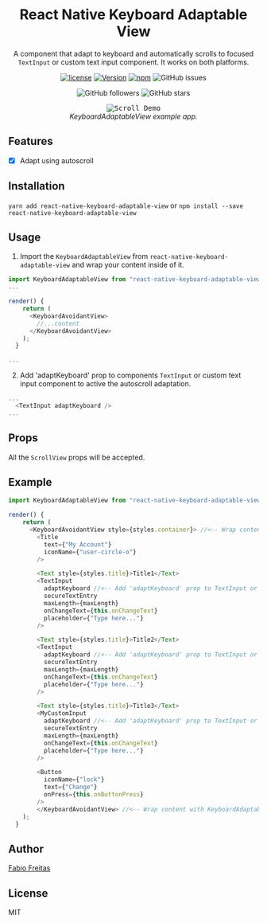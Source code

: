 <h1 align="center">
  React Native Keyboard Adaptable View
</h1>

<div align="center">

A component that adapt to keyboard and automatically scrolls to focused `TextInput` or custom text input component. It works on both platforms.

[![license](https://img.shields.io/github/license/mashape/apistatus.svg)]()
[![Version](https://img.shields.io/npm/v/react-native-keyboard-adaptable-view.svg)](https://www.npmjs.com/package/react-native-keyboard-adaptable-view)
[![npm](https://img.shields.io/npm/dt/react-native-keyboard-adaptable-view.svg)](https://www.npmjs.com/package/react-native-keyboard-adaptable-view)
![GitHub issues](https://img.shields.io/github/issues-raw/fabio-alss-freitas/react-native-keyboard-adaptable-view)

![GitHub followers](https://img.shields.io/github/followers/fabio-alss-freitas?style=social)
![GitHub stars](https://img.shields.io/github/stars/fabio-alss-freitas/react-native-keyboard-adaptable-view?style=social)

</div>

<p align="center" >
  <kbd>
    <img src="https://i.postimg.cc/nhqwMPqF/ezgif-2-6acaae0619c8.gif" title="Scroll Demo" float="left">
  </kbd>
  <br>
  <em>KeyboardAdaptableView example app.</em>
</p>

## Features

- [x] Adapt using autoscroll

## Installation

`yarn add react-native-keyboard-adaptable-view`
or
`npm install --save react-native-keyboard-adaptable-view`

## Usage

1. Import the `KeyboardAdaptableView` from `react-native-keyboard-adaptable-view` and wrap your content inside of it.

```javascript
import KeyboardAdaptableView from "react-native-keyboard-adaptable-view";
...

render() {
    return (
      <KeyboardAvoidantView>
        //...content
      </KeyboardAvoidantView>
    );
  }

...
```

2. Add 'adaptKeyboard' prop to components `TextInput` or custom text input component to active the autoscroll adaptation.

```javascript
...
  <TextInput adaptKeyboard />
...
```

## Props

All the `ScrollView` props will be accepted.

## Example

```javascript
import KeyboardAdaptableView from "react-native-keyboard-adaptable-view";

render() {
    return (
      <KeyboardAvoidantView style={styles.container}> //<-- Wrap content with KeyboardAdaptableView
        <Title
          text={"My Account"}
          iconName={"user-circle-o"}
        />

        <Text style={styles.title}>Title1</Text>
        <TextInput
          adaptKeyboard //<-- Add 'adaptKeyboard' prop to TextInput or or custom text input component.
          secureTextEntry
          maxLength={maxLength}
          onChangeText={this.onChangeText}
          placeholder={"Type here..."}
        />

        <Text style={styles.title}>Title2</Text>
        <TextInput
          adaptKeyboard //<-- Add 'adaptKeyboard' prop to TextInput or or custom text input component.
          secureTextEntry
          maxLength={maxLength}
          onChangeText={this.onChangeText}
          placeholder={"Type here..."}
        />

        <Text style={styles.title}>Title3</Text>
        <MyCustomInput
          adaptKeyboard //<-- Add 'adaptKeyboard' prop to TextInput or or custom text input component.
          secureTextEntry
          maxLength={maxLength}
          onChangeText={this.onChangeText}
          placeholder={"Type here..."}
        />

        <Button
          iconName={"lock"}
          text={"Change"}
          onPress={this.onButtonPress}
        />
        </KeyboardAvoidantView> //<-- Wrap content with KeyboardAdaptableView
    );
  }
```

## Author

[Fabio Freitas](https://github.com/fabio-alss-freitas)

## License

MIT
